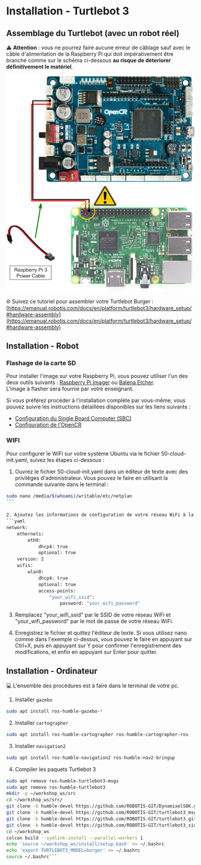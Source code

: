 # Installation - Turtlebot 3

## Assemblage du Turtlebot (avec un robot réel)

⚠️ **Attention** : vous ne pourrez faire aucune erreur de câblage sauf avec le câble d'alimentation de la Raspberry Pi qui doit impérativement être branché comme sur le schéma ci-dessous **au risque de déteriorer définitivement le matériel**.

<p align="center">
  <img src="./images/tb3_power_cable.png" alt="Attention au câble d'alimentation"/>
</p>

🌐 Suivez ce tutoriel pour assembler votre Turtlebot Burger : [https://emanual.robotis.com/docs/en/platform/turtlebot3/hardware_setup/#hardware-assembly](https://emanual.robotis.com/docs/en/platform/turtlebot3/hardware_setup/#hardware-assembly)

## Installation - Robot

### Flashage de la carte SD

Pour installer l'image sur votre Raspberry Pi, vous pouvez utiliser l'un des deux outils suivants : [Raspberry Pi Imager](https://www.raspberrypi.com/software/) ou [Balena Etcher](https://etcher.balena.io/).  
L'image à flasher sera fournie par votre enseignant.

Si vous préférez procéder à l'installation complète par vous-même, vous pouvez suivre les instructions détaillées disponibles sur les liens suivants :
- [Configuration du Single Board Computer (SBC)](https://emanual.robotis.com/docs/en/platform/turtlebot3/sbc_setup/#sbc-setup)
- [Configuration de l'OpenCR](https://emanual.robotis.com/docs/en/platform/turtlebot3/opencr_setup/#opencr-setup)

### WIFI 

Pour configurer le WiFi sur votre système Ubuntu via le fichier 50-cloud-init.yaml, suivez les étapes ci-dessous :

1. Ouvrez le fichier 50-cloud-init.yaml dans un éditeur de texte avec des privilèges d'administrateur. Vous pouvez le faire en utilisant la commande suivante dans le terminal :

```bash
sudo nano /media/$(whoami)/writable/etc/netplan
``` 

2. Ajoutez les informations de configuration de votre réseau WiFi à la fin du fichier. Cela devrait ressembler à ceci :
```yaml
network:
    ethernets:
        eth0:
            dhcp4: true
            optional: true
    version: 2
    wifis:
        wlan0:
            dhcp4: true
            optional: true
            access-points:
                "your_wifi_ssid":
                    password: "your_wifi_password"
```

3. Remplacez "your_wifi_ssid" par le SSID de votre réseau WiFi et "your_wifi_password" par le mot de passe de votre réseau WiFi.

4. Enregistrez le fichier et quittez l'éditeur de texte. Si vous utilisez nano comme dans l'exemple ci-dessus, vous pouvez le faire en appuyant sur Ctrl+X, puis en appuyant sur Y pour confirmer l'enregistrement des modifications, et enfin en appuyant sur Enter pour quitter.

## Installation - Ordinateur

💻 L'ensemble des procédures est à faire dans le terminal de votre pc.

1. Installer `gazebo`

```bash
sudo apt install ros-humble-gazebo-*
```

2. Installer `cartographer`
```bash
sudo apt install ros-humble-cartographer ros-humble-cartographer-ros
```

3. Installer `navigation2`
```bash
sudo apt install ros-humble-navigation2 ros-humble-nav2-bringup
```

4. Compiler les paquets Turtlebot 3
```bash
sudo apt remove ros-humble-turtlebot3-msgs
sudo apt remove ros-humble-turtlebot3
mkdir -p ~/workshop_ws/src
cd ~/workshop_ws/src/
git clone -b humble-devel https://github.com/ROBOTIS-GIT/DynamixelSDK.git
git clone -b humble-devel https://github.com/ROBOTIS-GIT/turtlebot3_msgs.git
git clone -b humble-devel https://github.com/ROBOTIS-GIT/turtlebot3.git
git clone -b humble-devel https://github.com/ROBOTIS-GIT/turtlebot3_simulations.git
cd ~/workshop_ws
colcon build --symlink-install --parallel-workers 1
echo 'source ~/workshop_ws/install/setup.bash' >> ~/.bashrc
echo 'export TURTLEBOT3_MODEL=burger' >> ~/.bashrc
source ~/.bashrc```
```